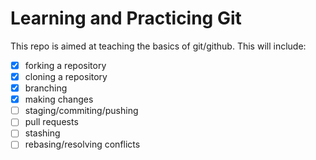# Learning and Practicing Git

This repo is aimed at teaching the basics of git/github. This will include:

- [x] forking a repository
- [x] cloning a repository
- [x] branching
- [x] making changes
- [ ] staging/commiting/pushing
- [ ] pull requests
- [ ] stashing
- [ ] rebasing/resolving conflicts
